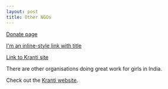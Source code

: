 ```yaml
---
layout: post
title: Other NGOs
---
```


[Donate page](/donate)

[I'm an inline-style link with title](https://www.google.com "Google's Homepage")

[Link to Kranti site](http://www.kranti-india.org/)

There are other organisations doing great work for girls in India.

Check out the [Kranti website](http://www.kranti-india.org/).
